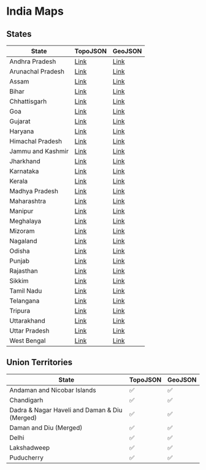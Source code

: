 # India Maps

## States

| State             | TopoJSON                                                                                       | GeoJSON                                                                                       |
|-------------------|-------------------------------------------------------------------------------------------------|-----------------------------------------------------------------------------------------------|
| Andhra Pradesh    | [Link](https://cdn.jsdelivr.net/gh/udit-001/india-maps@a5b2121/topojson/states/andhra-pradesh.json)     | [Link](https://cdn.jsdelivr.net/gh/udit-001/india-maps@a5b2121/geojson/states/andhra-pradesh.geojson)   |
| Arunachal Pradesh | [Link](https://cdn.jsdelivr.net/gh/udit-001/india-maps@a5b2121/topojson/states/arunachal-pradesh.json)  | [Link](https://cdn.jsdelivr.net/gh/udit-001/india-maps@a5b2121/geojson/states/arunachal-pradesh.geojson)|
| Assam             | [Link](https://cdn.jsdelivr.net/gh/udit-001/india-maps@a5b2121/topojson/states/assam.json)              | [Link](https://cdn.jsdelivr.net/gh/udit-001/india-maps@a5b2121/geojson/states/assam.geojson)           |
| Bihar             | [Link](https://cdn.jsdelivr.net/gh/udit-001/india-maps@a5b2121/topojson/states/bihar.json)              | [Link](https://cdn.jsdelivr.net/gh/udit-001/india-maps@a5b2121/geojson/states/bihar.geojson)           |
| Chhattisgarh      | [Link](https://cdn.jsdelivr.net/gh/udit-001/india-maps@a5b2121/topojson/states/chhattisgarh.json)       | [Link](https://cdn.jsdelivr.net/gh/udit-001/india-maps@a5b2121/geojson/states/chhattisgarh.geojson)    |
| Goa               | [Link](https://cdn.jsdelivr.net/gh/udit-001/india-maps@a5b2121/topojson/states/goa.json)                | [Link](https://cdn.jsdelivr.net/gh/udit-001/india-maps@a5b2121/geojson/states/goa.geojson)             |
| Gujarat           | [Link](https://cdn.jsdelivr.net/gh/udit-001/india-maps@a5b2121/topojson/states/gujarat.json)            | [Link](https://cdn.jsdelivr.net/gh/udit-001/india-maps@a5b2121/geojson/states/gujarat.geojson)         |
| Haryana           | [Link](https://cdn.jsdelivr.net/gh/udit-001/india-maps@a5b2121/topojson/states/haryana.json)            | [Link](https://cdn.jsdelivr.net/gh/udit-001/india-maps@a5b2121/geojson/states/haryana.geojson)         |
| Himachal Pradesh  | [Link](https://cdn.jsdelivr.net/gh/udit-001/india-maps@a5b2121/topojson/states/himachal-pradesh.json)   | [Link](https://cdn.jsdelivr.net/gh/udit-001/india-maps@a5b2121/geojson/states/himachal-pradesh.geojson)|
| Jammu and Kashmir | [Link](https://cdn.jsdelivr.net/gh/udit-001/india-maps@a5b2121/topojson/states/jammu-and-kashmir.json)  | [Link](https://cdn.jsdelivr.net/gh/udit-001/india-maps@a5b2121/geojson/states/jammu-and-kashmir.geojson)|
| Jharkhand         | [Link](https://cdn.jsdelivr.net/gh/udit-001/india-maps@a5b2121/topojson/states/jharkhand.json)          | [Link](https://cdn.jsdelivr.net/gh/udit-001/india-maps@a5b2121/geojson/states/jharkhand.geojson)       |
| Karnataka         | [Link](https://cdn.jsdelivr.net/gh/udit-001/india-maps@a5b2121/topojson/states/karnataka.json)          | [Link](https://cdn.jsdelivr.net/gh/udit-001/india-maps@a5b2121/geojson/states/karnataka.geojson)       |
| Kerala            | [Link](https://cdn.jsdelivr.net/gh/udit-001/india-maps@a5b2121/topojson/states/kerala.json)             | [Link](https://cdn.jsdelivr.net/gh/udit-001/india-maps@a5b2121/geojson/states/kerala.geojson)          |
| Madhya Pradesh    | [Link](https://cdn.jsdelivr.net/gh/udit-001/india-maps@a5b2121/topojson/states/madhya-pradesh.json)     | [Link](https://cdn.jsdelivr.net/gh/udit-001/india-maps@a5b2121/geojson/states/madhya-pradesh.geojson) |
| Maharashtra       | [Link](https://cdn.jsdelivr.net/gh/udit-001/india-maps@a5b2121/topojson/states/maharashtra.json)        | [Link](https://cdn.jsdelivr.net/gh/udit-001/india-maps@a5b2121/geojson/states/maharashtra.geojson)    |
| Manipur           | [Link](https://cdn.jsdelivr.net/gh/udit-001/india-maps@a5b2121/topojson/states/manipur.json)            | [Link](https://cdn.jsdelivr.net/gh/udit-001/india-maps@a5b2121/geojson/states/manipur.geojson)        |
| Meghalaya         | [Link](https://cdn.jsdelivr.net/gh/udit-001/india-maps@a5b2121/topojson/states/meghalaya.json)          | [Link](https://cdn.jsdelivr.net/gh/udit-001/india-maps@a5b2121/geojson/states/meghalaya.geojson)      |
| Mizoram           | [Link](https://cdn.jsdelivr.net/gh/udit-001/india-maps@a5b2121/topojson/states/mizoram.json)            | [Link](https://cdn.jsdelivr.net/gh/udit-001/india-maps@a5b2121/geojson/states/mizoram.geojson)        |
| Nagaland          | [Link](https://cdn.jsdelivr.net/gh/udit-001/india-maps@a5b2121/topojson/states/nagaland.json)           | [Link](https://cdn.jsdelivr.net/gh/udit-001/india-maps@a5b2121/geojson/states/nagaland.geojson)       |
| Odisha            | [Link](https://cdn.jsdelivr.net/gh/udit-001/india-maps@a5b2121/topojson/states/odisha.json)             | [Link](https://cdn.jsdelivr.net/gh/udit-001/india-maps@a5b2121/geojson/states/odisha.geojson)         |
| Punjab            | [Link](https://cdn.jsdelivr.net/gh/udit-001/india-maps@a5b2121/topojson/states/punjab.json)             | [Link](https://cdn.jsdelivr.net/gh/udit-001/india-maps@a5b2121/geojson/states/punjab.geojson)         |
| Rajasthan         | [Link](https://cdn.jsdelivr.net/gh/udit-001/india-maps@a5b2121/topojson/states/rajasthan.json)          | [Link](https://cdn.jsdelivr.net/gh/udit-001/india-maps@a5b2121/geojson/states/rajasthan.geojson)      |
| Sikkim            | [Link](https://cdn.jsdelivr.net/gh/udit-001/india-maps@a5b2121/topojson/states/sikkim.json)             | [Link](https://cdn.jsdelivr.net/gh/udit-001/india-maps@a5b2121/geojson/states/sikkim.geojson)         |
| Tamil Nadu        | [Link](https://cdn.jsdelivr.net/gh/udit-001/india-maps@a5b2121/topojson/states/tamil-nadu.json)         | [Link](https://cdn.jsdelivr.net/gh/udit-001/india-maps@a5b2121/geojson/states/tamil-nadu.geojson)     |
| Telangana         | [Link](https://cdn.jsdelivr.net/gh/udit-001/india-maps@a5b2121/topojson/states/telangana.json)          | [Link](https://cdn.jsdelivr.net/gh/udit-001/india-maps@a5b2121/geojson/states/telangana.geojson)      |
| Tripura           | [Link](https://cdn.jsdelivr.net/gh/udit-001/india-maps@a5b2121/topojson/states/tripura.json)            | [Link](https://cdn.jsdelivr.net/gh/udit-001/india-maps@a5b2121/geojson/states/tripura.geojson)        |
| Uttarakhand       | [Link](https://cdn.jsdelivr.net/gh/udit-001/india-maps@a5b2121/topojson/states/uttarakhand.json)        | [Link](https://cdn.jsdelivr.net/gh/udit-001/india-maps@a5b2121/geojson/states/uttarakhand.geojson)    |
| Uttar Pradesh     | [Link](https://cdn.jsdelivr.net/gh/udit-001/india-maps@a5b2121/topojson/states/uttar-pradesh.json)      | [Link](https://cdn.jsdelivr.net/gh/udit-001/india-maps@a5b2121/geojson/states/uttar-pradesh.geojson)  |
| West Bengal       | [Link](https://cdn.jsdelivr.net/gh/udit-001/india-maps@a5b2121/topojson/states/west-bengal.json)        | [Link](https://cdn.jsdelivr.net/gh/udit-001/india-maps@a5b2121/geojson/states/west-bengal.geojson)    |





## Union Territories

| State                                       | TopoJSON | GeoJSON |
|---------------------------------------------|----------|---------|
| Andaman and Nicobar Islands                | ✅        | ✅      |
| Chandigarh                                  | ✅        | ✅      |
| Dadra & Nagar Haveli and Daman & Diu (Merged)| ✅        | ✅      |
| Daman and Diu (Merged)                      | ✅        | ✅      |
| Delhi                                       | ✅        | ✅      |
| Lakshadweep                                 | ✅        | ✅      |
| Puducherry                                  | ✅        | ✅      |
